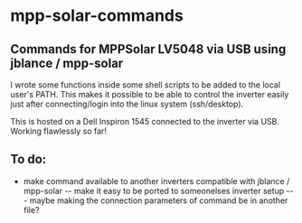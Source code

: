 # mpp-solar-commands
 ## Commands for MPPSolar LV5048 via USB using jblance / mpp-solar
 I wrote some functions inside some shell scripts to be added to the local user's PATH. This makes it possible to be able to control the inverter easily just after connecting/login into the linux system (ssh/desktop).
 
 This is hosted on a Dell Inspiron 1545 connected to the inverter via USB. Working flawlessly so far!
 
 ## To do:
- make command available to another inverters compatible with jblance / mpp-solar
	-- make it easy to be ported to someonelses inverter setup
		--- maybe making the connection parameters of command be in another file?